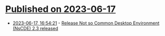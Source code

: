 # [Published on 2023-06-17](index.md)

* [2023-06-17, 16:54:21](https://lobste.rs/s/yldffu/release_not_so_common_desktop) - [Release Not so Common Desktop Environment (NsCDE) 2.3 released](https://github.com/NsCDE/NsCDE/releases/tag/2.3)
